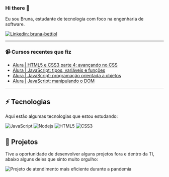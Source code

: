 ### Hi there 👋

Eu sou Bruna, estudante de tecnologia com foco na engenharia de software. 


[![Linkedin: bruna-bettiol](https://img.shields.io/badge/-Linkedin-blue?style=flat-square&logo=Linkedin&logoColor=white&link=https://www.linkedin.com/in/bruna-bettiol/)](https://www.linkedin.com/in/bruna-bettiol/)

____

### 📹 Cursos recentes que fiz

- [Alura | HTML5 e CSS3 parte 4: avançando no CSS](https://cursos.alura.com.br/course/html5-css3-avancando-css)
- [Alura | JavaScript: tipos, variáveis e funções](https://cursos.alura.com.br/course/fundamentos-javascript-tipos-variaveis-funcoes)
- [Alura | JavaScript: programação orientada a objetos](https://cursos.alura.com.br/course/javascript-passos-programacao-orientada-objetos)
- [Alura | JavaScript: manipulando o DOM](https://cursos.alura.com.br/course/javascript-manipulando-dom)
____

## ⚡ Tecnologias

Aqui estão algumas tecnologias que estou estudando:

![JavaScript](https://img.shields.io/badge/-JavaScript-black?style=flat-square&logo=javascript)
![Nodejs](https://img.shields.io/badge/-Nodejs-339933?style=flat-square&logo=Node.js&logoColor=white)
![HTML5](https://img.shields.io/badge/-HTML5-E34F26?style=flat-square&logo=html5&logoColor=white)
![CSS3](https://img.shields.io/badge/-CSS3-1572B6?style=flat-square&logo=css3)

## 🚀 Projetos

Tive a oportunidade de desenvolver alguns projetos fora e dentro da TI, abaixo alguns deles que sinto muito orgulho:

![Projeto de atendimento mais eficiente durante a pandemia](https://github.com/brunabettiol/projeto-atendimento-agil)
